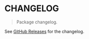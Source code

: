 # CHANGELOG

> Package changelog.

See [GitHub Releases](https://github.com/stdlib-js/assert-is-readable-property-in/releases) for the changelog.